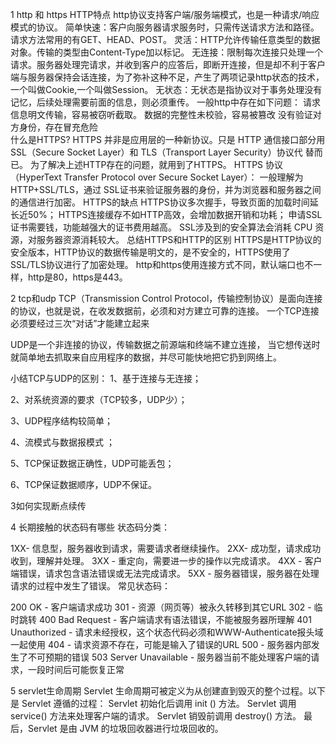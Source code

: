 1 http 和 https
    HTTP特点
    http协议支持客户端/服务端模式，也是一种请求/响应模式的协议。
    简单快速：客户向服务器请求服务时，只需传送请求方法和路径。请求方法常用的有GET、HEAD、POST。
    灵活：HTTP允许传输任意类型的数据对象。传输的类型由Content-Type加以标记。
    无连接：限制每次连接只处理一个请求。服务器处理完请求，并收到客户的应答后，即断开连接，但是却不利于客户端与服务器保持会话连接，为了弥补这种不足，产生了两项记录http状态的技术，一个叫做Cookie,一个叫做Session。
    无状态：无状态是指协议对于事务处理没有记忆，后续处理需要前面的信息，则必须重传。
    一般http中存在如下问题：
        请求信息明文传输，容易被窃听截取。
        数据的完整性未校验，容易被篡改
        没有验证对方身份，存在冒充危险  
    什么是HTTPS?
    HTTPS 并非是应用层的一种新协议。只是 HTTP 通信接口部分用 SSL（Secure Socket Layer）和 TLS（Transport Layer Security）协议代 替而已。
    为了解决上述HTTP存在的问题，就用到了HTTPS。
        HTTPS 协议（HyperText Transfer Protocol over Secure Socket Layer）：
    一般理解为HTTP+SSL/TLS，通过 SSL证书来验证服务器的身份，并为浏览器和服务器之间的通信进行加密。
    HTTPS的缺点
    HTTPS协议多次握手，导致页面的加载时间延长近50%；
    HTTPS连接缓存不如HTTP高效，会增加数据开销和功耗；
    申请SSL证书需要钱，功能越强大的证书费用越高。
    SSL涉及到的安全算法会消耗 CPU 资源，对服务器资源消耗较大。
    总结HTTPS和HTTP的区别
    HTTPS是HTTP协议的安全版本，HTTP协议的数据传输是明文的，是不安全的，HTTPS使用了SSL/TLS协议进行了加密处理。
    http和https使用连接方式不同，默认端口也不一样，http是80，https是443。

2 tcp和udp
TCP（Transmission Control Protocol，传输控制协议）是面向连接的协议，也就是说，在收发数据前，必须和对方建立可靠的连接。
 一个TCP连接必须要经过三次“对话”才能建立起来
 
 UDP是一个非连接的协议，传输数据之前源端和终端不建立连接， 当它想传送时就简单地去抓取来自应用程序的数据，并尽可能快地把它扔到网络上。

小结TCP与UDP的区别：
1、基于连接与无连接；

2、对系统资源的要求（TCP较多，UDP少）；

3、UDP程序结构较简单；

4、流模式与数据报模式 ；

5、TCP保证数据正确性，UDP可能丢包；

6、TCP保证数据顺序，UDP不保证。


3如何实现断点续传

4 长期接触的状态码有哪些 
状态码分类：

1XX- 信息型，服务器收到请求，需要请求者继续操作。
2XX- 成功型，请求成功收到，理解并处理。
3XX - 重定向，需要进一步的操作以完成请求。
4XX - 客户端错误，请求包含语法错误或无法完成请求。
5XX - 服务器错误，服务器在处理请求的过程中发生了错误。
常见状态码：

200 OK - 客户端请求成功
301 - 资源（网页等）被永久转移到其它URL
302 - 临时跳转
400 Bad Request - 客户端请求有语法错误，不能被服务器所理解
401 Unauthorized - 请求未经授权，这个状态代码必须和WWW-Authenticate报头域一起使用
404 - 请求资源不存在，可能是输入了错误的URL
500 - 服务器内部发生了不可预期的错误
503 Server Unavailable - 服务器当前不能处理客户端的请求，一段时间后可能恢复正常

5 servlet生命周期
Servlet 生命周期可被定义为从创建直到毁灭的整个过程。以下是 Servlet 遵循的过程：
Servlet 初始化后调用 init () 方法。
Servlet 调用 service() 方法来处理客户端的请求。
Servlet 销毁前调用 destroy() 方法。
最后，Servlet 是由 JVM 的垃圾回收器进行垃圾回收的。